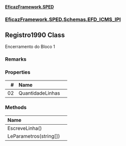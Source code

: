 #### [EficazFramework.SPED](EficazFrameworkSPED.md 'EficazFramework SPED')
### [EficazFramework.SPED.Schemas.EFD_ICMS_IPI](EficazFramework.SPED.Schemas.EFD_ICMS_IPI.md 'EficazFramework.SPED.Schemas.EFD_ICMS_IPI')

## Registro1990 Class

Encerramento do Bloco 1

### Remarks
### Properties

| # | Name | |
| ---: | :--- | :--- |
| 02 | QuantidadeLinhas |  |
### Methods

| Name | |
| :--- | :--- |
| EscreveLinha() |  |
| LeParametros(string[]) |  |
